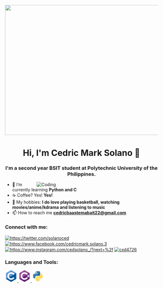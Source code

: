<head><img align="center alt="banner" width="3750" height=430" src="https://preview.redd.it/nico-robin-throughout-the-years-v0-1xfd7cxod1g81.gif?width=500&auto=webp&s=ff69495a9559653a6b403fdb612530ceea51d377">
<h1 align="center">Hi, I'm Cedric Mark Solano 👋</h1>
<h3 align="center">I'm a second year BSIT student at Polytechnic University of the Philippines.</h3>
<img align="right" alt="Coding" width= "400" src="https://media.giphy.com/media/v1.Y2lkPTc5MGI3NjExcXc0MWpkOHJyYmkyMzkzcHR6aHk5aXpwOHZvbXp4eXJjYmZ3NTc0cyZlcD12MV9pbnRlcm5hbF9naWZfYnlfaWQmY3Q9cw/Ll22OhMLAlVDb8UQWe/giphy.gif">

- 🌱 I’m currently learning ****Python and C****
- ☕️ Coffee? Yes! **Yes!**
- 💬 My hobbies: **I do love playing basketball, watching movies/anime/kdrama and listening to music**
- 📫 How to reach me **cedricbaastemabait22@gmail.com**

<h3 align="left">Connect with me:</h3>
<p align="left">
<a href="https://twitter.com/https://twitter.com/solanoced" target="blank"><img align="center" src="https://raw.githubusercontent.com/rahuldkjain/github-profile-readme-generator/master/src/images/icons/Social/twitter.svg" alt="https://twitter.com/solanoced" height="30" width="40" /></a>
<a href="https://fb.com/https://www.facebook.com/cedricmark.solano.3" target="blank"><img align="center" src="https://raw.githubusercontent.com/rahuldkjain/github-profile-readme-generator/master/src/images/icons/Social/facebook.svg" alt="https://www.facebook.com/cedricmark.solano.3" height="30" width="40" /></a>
<a href="https://instagram.com/https://www.instagram.com/cedsolano_/?next=%2f" target="blank"><img align="center" src="https://raw.githubusercontent.com/rahuldkjain/github-profile-readme-generator/master/src/images/icons/Social/instagram.svg" alt="https://www.instagram.com/cedsolano_/?next=%2f" height="30" width="40" /></a>
<a href="https://discord.gg/cxd4726" target="blank"><img align="center" src="https://raw.githubusercontent.com/rahuldkjain/github-profile-readme-generator/master/src/images/icons/Social/discord.svg" alt="cxd4726" height="30" width="40" /></a>
</p>

<h3 align="left">Languages and Tools:</h3>
<p align="left"> <a href="https://www.cprogramming.com/" target="_blank" rel="noreferrer"> <img src="https://raw.githubusercontent.com/devicons/devicon/master/icons/c/c-original.svg" alt="c" width="40" height="40"/> </a> <a href="https://www.w3schools.com/cs/" target="_blank" rel="noreferrer"> <img src="https://raw.githubusercontent.com/devicons/devicon/master/icons/csharp/csharp-original.svg" alt="csharp" width="40" height="40"/> </a> <a href="https://www.python.org" target="_blank" rel="noreferrer"> <img src="https://raw.githubusercontent.com/devicons/devicon/master/icons/python/python-original.svg" alt="python" width="40" height="40"/> </a> </p>
